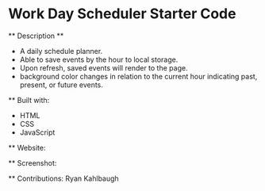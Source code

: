 # Work Day Scheduler Starter Code

** Description **

- A daily schedule planner.
- Able to save events by the hour to local storage.
- Upon refresh, saved events will render to the page.
- background color changes in relation to the current hour indicating past, present, or future events.

** Built with:
- HTML
- CSS
- JavaScript

** Website:

** Screenshot:

** Contributions:
Ryan Kahlbaugh
